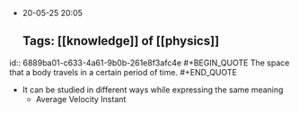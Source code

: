 - 20-05-25 20:05
  
  Tags: [[knowledge]] of [[physics]]
  ---
id:: 6889ba01-c633-4a61-9b0b-261e8f3afc4e
#+BEGIN_QUOTE
The space that a body travels in a certain period of time.
#+END_QUOTE

- It can be studied in different ways while expressing the same meaning
	- Average Velocity
	  Instant